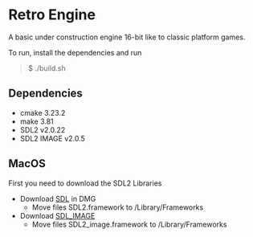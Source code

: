 # Retro Engine

A basic under construction engine 16-bit like to classic platform games.

To run, install the dependencies and run
> $ ./build.sh

## Dependencies

- cmake 3.23.2
- make 3.81
- SDL2 v2.0.22
- SDL2 IMAGE v2.0.5

## MacOS

First you need to download the SDL2 Libraries

- Download [SDL](https://www.libsdl.org/download-2.0.php) in DMG
  - Move files SDL2.framework to /Library/Frameworks 
- Download [SDL_IMAGE](https://www.libsdl.org/projects/SDL_image/release/SDL2_image-2.0.5.dmg)
    - Move files SDL2_image.framework to /Library/Frameworks

